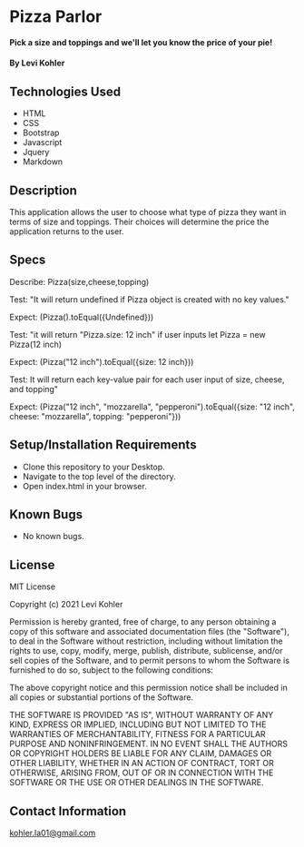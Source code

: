 # Pizza Parlor

#### Pick a size and toppings and we'll let you know the price of your pie!

#### By Levi Kohler

## Technologies Used

* HTML
* CSS
* Bootstrap
* Javascript
* Jquery
* Markdown

## Description

This application allows the user to choose what type of pizza they want in terms of size and toppings. Their choices will determine the price the application returns to the user.

## Specs

Describe: Pizza(size,cheese,topping)

Test: "It will return undefined if Pizza object is created with no key values."

Expect: (Pizza().toEqual({Undefined}))

Test: "it will return "Pizza.size: 12 inch" if user inputs let Pizza = new Pizza(12 inch)

Expect: (Pizza("12 inch").toEqual({size: 12 inch}))

Test: It will return each key-value pair for each user input of size, cheese, and topping"

Expect: (Pizza("12 inch", "mozzarella", "pepperoni").toEqual({size: "12 inch", cheese: "mozzarella", topping: "pepperoni"}))

## Setup/Installation Requirements

* Clone this repository to your Desktop.
* Navigate to the top level of the directory.
* Open index.html in your browser.

## Known Bugs

* No known bugs.

## License

MIT License

Copyright (c) 2021 Levi Kohler

Permission is hereby granted, free of charge, to any person obtaining a copy
of this software and associated documentation files (the "Software"), to deal
in the Software without restriction, including without limitation the rights
to use, copy, modify, merge, publish, distribute, sublicense, and/or sell
copies of the Software, and to permit persons to whom the Software is
furnished to do so, subject to the following conditions:

The above copyright notice and this permission notice shall be included in all
copies or substantial portions of the Software.

THE SOFTWARE IS PROVIDED "AS IS", WITHOUT WARRANTY OF ANY KIND, EXPRESS OR
IMPLIED, INCLUDING BUT NOT LIMITED TO THE WARRANTIES OF MERCHANTABILITY,
FITNESS FOR A PARTICULAR PURPOSE AND NONINFRINGEMENT. IN NO EVENT SHALL THE
AUTHORS OR COPYRIGHT HOLDERS BE LIABLE FOR ANY CLAIM, DAMAGES OR OTHER
LIABILITY, WHETHER IN AN ACTION OF CONTRACT, TORT OR OTHERWISE, ARISING FROM,
OUT OF OR IN CONNECTION WITH THE SOFTWARE OR THE USE OR OTHER DEALINGS IN THE
SOFTWARE.

## Contact Information

kohler.la01@gmail.com